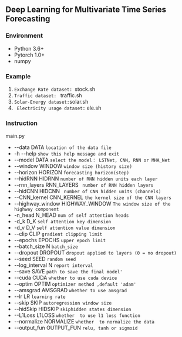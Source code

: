 
## Deep Learning for Multivariate Time Series Forecasting

### Environment 

* Python 3.6+
* Pytorch 1.0+
* numpy

### Example

1. `Exchange Rate dataset: `stock.sh
2. `Traffic dataset: ` traffic.sh
3. `Solar-Energy dataset:`solar.sh
4. ` Electricity usage dataset:` ele.sh 

### Instruction

main.py  
* --data DATA                     `location of the data file `
* -h --help                       ` show this help message and exit `
* --model DATA                    ` select the model： LSTNet, CNN, RNN or MHA_Net `
* --window WINDOW                 ` window size (history size) `
* --horizon HORIZON               `forecasting horizon(step) `
* --hidRNN HIDRNN                 `number of RNN hidden units each layer`
* --rnn_layers RNN_LAYERS         ` number of RNN hidden layers`
* --hidCNN HIDCNN                 ` number of CNN hidden units (channels)`
* --CNN_kernel CNN_KERNEL         `the kernel size of the CNN layers`
* --highway_window HIGHWAY_WINDOW `The window size of the highway component `  
* -n_head N_HEAD                  `num of self attention heads                     `
* -d_k D_K                        `self attention key dimension`
* -d_v D_V                        `self attention value dimension`
* --clip CLIP                     `gradient clipping limit `
* --epochs EPOCHS                 `upper epoch limit `
* --batch_size N                  `batch_size`
* --dropout DROPOUT               `dropout applied to layers (0 = no dropout)`
* --seed SEED                     `random seed`
* --log_interval N                `report interval`
* --save SAVE                     `path to save the final model'`
* --cuda CUDA                     `whether to use cuda device`
* --optim OPTIM                   `optimizer method ,default 'adam'`
* --amsgrad AMSGRAD               `whether to use amsgrad`
* --lr LR                         `learning rate`
* --skip SKIP                     `autoregression window size`
* --hidSkip HIDSKIP               `skiphidden states dimension`
* --L1Loss L1LOSS                 `whether  to use l1 loss function`
* --normalize NORMALIZE           `whether  to normalize the data`
* --output_fun OUTPUT_FUN         `relu, tanh or sigmoid `





